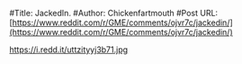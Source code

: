 #Title: JackedIn.
#Author: Chickenfartmouth
#Post URL: [https://www.reddit.com/r/GME/comments/ojvr7c/jackedin/](https://www.reddit.com/r/GME/comments/ojvr7c/jackedin/)


https://i.redd.it/uttzityyj3b71.jpg